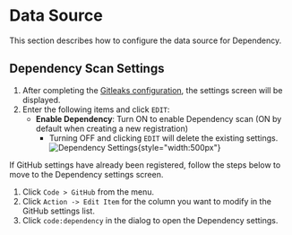 # Data Source

This section describes how to configure the data source for Dependency.

## Dependency Scan Settings

1. After completing the [Gitleaks configuration](gitleaks_datasource.md#gitleaks-scan-settings), the settings screen will be displayed.
2. Enter the following items and click `EDIT`:
    - **Enable Dependency**: Turn ON to enable Dependency scan (ON by default when creating a new registration)
        - Turning OFF and clicking `EDIT` will delete the existing settings.
    ![Dependency Settings](/img/code/dependency_setting.png){style="width:500px"}

If GitHub settings have already been registered, follow the steps below to move to the Dependency settings screen.

1. Click `Code > GitHub` from the menu.
2. Click `Action -> Edit Item` for the column you want to modify in the GitHub settings list.
3. Click `code:dependency` in the dialog to open the Dependency settings.
